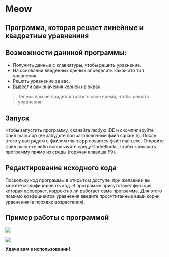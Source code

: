 # Meow
## Программа, которая решает линейные и квадратные уравнениня
## Возможности даннной программы:

- Получить данные с клавиатуры, чтобы решить уравнение.
- На основании введенных данных определить какой это тип уравнения.
- Решить уравнение за вас.
- Вывесли вам значения корней на экран.

> Теперь вам не придется тратить свое время,
> чтобы решать уравнения.

## Запуск

Чтобы запустить программу, скачайте любую IDE и скомпилируйте файл main.cpp (не забудьте про заголовочный файл square.h). После этого у вас рядом с файлом main.cpp появится файл main.exe. Откройте файл main.exe либо используйте среду CodeBlocks, чтобы запускать программу прямо из среды (горячая клавиша F9).

## Редактирование исходного кода

Поскольку код программы в открытом доступе, при желаении вы можете модифицировать код. В программе присутствует функция, которая проверяет, корректно ли работает сама программа. Для этого помимо коэфициентов уравнения введите просчтитанные вами корни уравнения (в порядке возрастания).

## Пример работы с программой

![](https://sun9-35.userapi.com/impg/da4xoDit6zX91MrgGJ99OZpCFK1WqIEJ-Zi_gg/h0mDyo7QRhI.jpg?size=1103x635&quality=96&sign=cec31cc2a22ef01f8db38557871db8f1&type=album)

![](https://sun9-5.userapi.com/impg/cVjCpgYI7QEW4D9CsnB3QktrbmthbyjizpYdzA/phcYHSJqoV8.jpg?size=1103x638&quality=96&sign=66cda9a73abb424712d9341402872d06&type=album)

**Удачи вам в использовании!**
